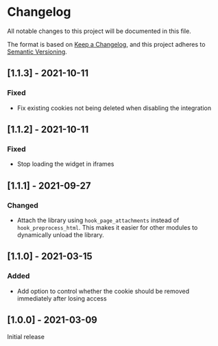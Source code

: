 # Changelog
All notable changes to this project will be documented in this file.

The format is based on [Keep a Changelog](https://keepachangelog.com/en/1.0.0/),
and this project adheres to [Semantic Versioning](https://semver.org/spec/v2.0.0.html).

## [1.1.3] - 2021-10-11
### Fixed
- Fix existing cookies not being deleted when disabling the integration

## [1.1.2] - 2021-10-11
### Fixed
- Stop loading the widget in iframes

## [1.1.1] - 2021-09-27
### Changed
- Attach the library using `hook_page_attachments` instead of `hook_preprocess_html`. This makes it easier for other 
  modules to dynamically unload the library.

## [1.1.0] - 2021-03-15
### Added
- Add option to control whether the cookie should be removed immediately after losing access

## [1.0.0] - 2021-03-09
Initial release
